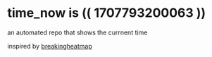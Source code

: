 # time_now is (( 1707793200063 ))

an automated repo that shows the currnent time

inspired by [breakingheatmap](https://github.com/breakingheatmap/breakingheatmap)